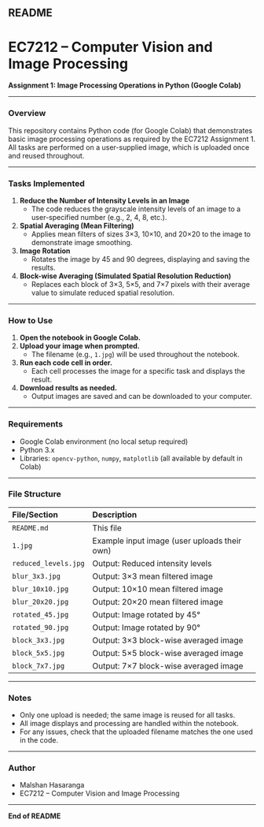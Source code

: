 ## README

# EC7212 – Computer Vision and Image Processing

**Assignment 1: Image Processing Operations in Python (Google Colab)**

---

### Overview

This repository contains Python code (for Google Colab) that demonstrates basic image processing operations as required by the EC7212 Assignment 1. All tasks are performed on a user-supplied image, which is uploaded once and reused throughout.

---

### Tasks Implemented

1. **Reduce the Number of Intensity Levels in an Image**
    - The code reduces the grayscale intensity levels of an image to a user-specified number (e.g., 2, 4, 8, etc.).
2. **Spatial Averaging (Mean Filtering)**
    - Applies mean filters of sizes 3×3, 10×10, and 20×20 to the image to demonstrate image smoothing.
3. **Image Rotation**
    - Rotates the image by 45 and 90 degrees, displaying and saving the results.
4. **Block-wise Averaging (Simulated Spatial Resolution Reduction)**
    - Replaces each block of 3×3, 5×5, and 7×7 pixels with their average value to simulate reduced spatial resolution.

---

### How to Use

1. **Open the notebook in Google Colab.**
2. **Upload your image when prompted.**
    - The filename (e.g., `1.jpg`) will be used throughout the notebook.
3. **Run each code cell in order.**
    - Each cell processes the image for a specific task and displays the result.
4. **Download results as needed.**
    - Output images are saved and can be downloaded to your computer.

---

### Requirements

- Google Colab environment (no local setup required)
- Python 3.x
- Libraries: `opencv-python`, `numpy`, `matplotlib` (all available by default in Colab)

---

### File Structure

| File/Section | Description |
| :-- | :-- |
| `README.md` | This file |
| `1.jpg` | Example input image (user uploads their own) |
| `reduced_levels.jpg` | Output: Reduced intensity levels |
| `blur_3x3.jpg` | Output: 3×3 mean filtered image |
| `blur_10x10.jpg` | Output: 10×10 mean filtered image |
| `blur_20x20.jpg` | Output: 20×20 mean filtered image |
| `rotated_45.jpg` | Output: Image rotated by 45° |
| `rotated_90.jpg` | Output: Image rotated by 90° |
| `block_3x3.jpg` | Output: 3×3 block-wise averaged image |
| `block_5x5.jpg` | Output: 5×5 block-wise averaged image |
| `block_7x7.jpg` | Output: 7×7 block-wise averaged image |


---

### Notes

- Only one upload is needed; the same image is reused for all tasks.
- All image displays and processing are handled within the notebook.
- For any issues, check that the uploaded filename matches the one used in the code.

---

### Author

- Malshan Hasaranga
- EC7212 – Computer Vision and Image Processing

---

**End of README**

